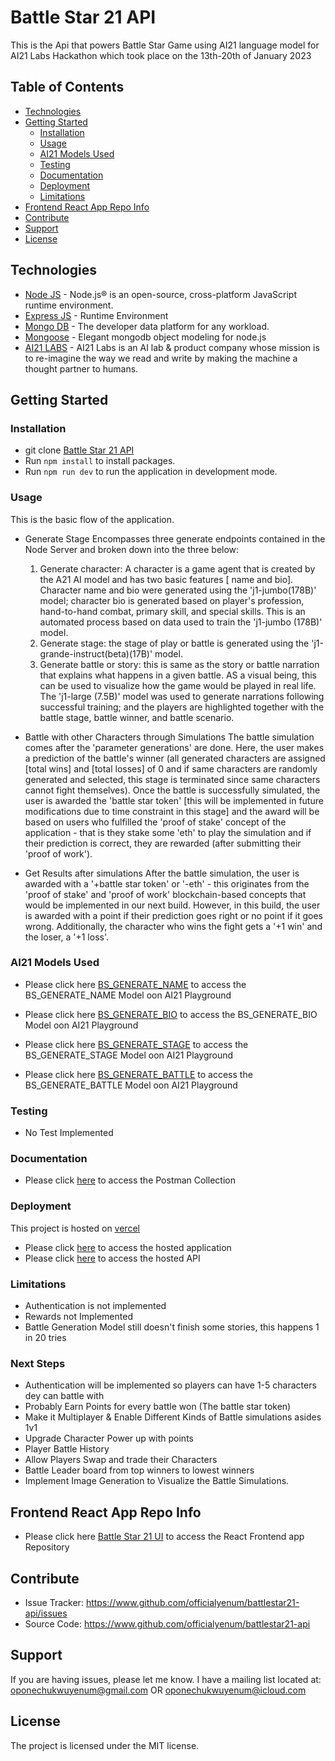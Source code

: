 
# Battle Star 21 API
This is the Api that powers Battle Star Game using AI21 language model for  AI21 Labs Hackathon which took place on the 13th-20th of January 2023


## Table of Contents

-   [Technologies](#technologies)
-   [Getting Started](#getting-started)
    -   [Installation](#installation)
    -   [Usage](#usage)
    -   [AI21 Models Used](#ai21-models-used)
    -   [Testing](#testing)
    -   [Documentation](#documentation)
    -   [Deployment](#deployment)
    -   [Limitations](#limitations)
-   [Frontend React App Repo Info](#frontend-react-app-repo-info)
-   [Contribute](#contribute)
-   [Support](#support)
-   [License](#license)

## Technologies

-   [Node JS](https://nodejs.org/) - Node.js® is an open-source, cross-platform JavaScript runtime environment.
-   [Express JS](https://expressjs.com/) - Runtime Environment
-   [Mongo DB](https://www.mongodb.com/) - The developer data platform for any workload.
-   [Mongoose](https://mongoosejs.com/) - Elegant mongodb object modeling for node.js
-   [AI21 LABS](https://studio.ai21.com/overview) - AI21 Labs is an AI lab & product company whose mission is to re-imagine the way we read and write by making the machine a thought partner to humans.

## Getting Started


### Installation

-   git clone [Battle Star 21 API](https://github.com/officialyenum/battlestar21-api.git)
-   Run `npm install` to install packages.
-   Run `npm run dev` to run the application in development mode.

### Usage

This is the basic flow of the application.
-   Generate Stage
Encompasses three generate endpoints contained in the Node Server and broken down into the three below:
    1. Generate character: A character is a game agent that is created by the A21 AI model and has two basic features [ name and bio]. Character name and       bio were generated using the 'j1-jumbo(178B)' model; character bio is generated based on player's profession, hand-to-hand combat, primary skill, and       special skills. This is an automated process based on data used to train the 'j1-jumbo (178B)' model. 
    2. Generate stage: the stage of play or battle is generated using the 'j1-grande-instruct(beta)(17B)' model.
    3. Generate battle or story: this is same as the story or battle narration that explains what happens in a given battle. AS a visual being, this       can be used to visualize how the game would be played in real life. The 'j1-large (7.5B)' model was used to generate narrations following successful        training; and the players are highlighted together with the battle stage, battle winner, and battle scenario.
          
-   Battle with other Characters through Simulations
    The battle simulation comes after the 'parameter generations' are done. Here, the user makes a prediction of the battle's winner (all generated characters are assigned [total wins] and [total losses] of 0 and if same characters are randomly generated and selected, this stage is terminated since same characters cannot fight themselves). 
    Once the battle is successfully simulated, the user is awarded the 'battle star token' [this will be implemented in future modifications due to time constraint in this stage] and the award will be based on users who fulfilled the 'proof of stake' concept of the application - that is they stake some 'eth' to play the simulation and if their prediction is correct, they are rewarded (after submitting their 'proof of work'). 
    
-   Get Results after simulations
    After the battle simulation, the user is awarded with a '+battle star token' or '-eth' - this originates from the 'proof of stake' and 'proof of work' blockchain-based concepts that would be implemented in our next build. However, in this build, the user is awarded with a point if their prediction goes right or no point if it goes wrong. Additionally, the character who wins the fight gets a '+1 win' and the loser, a '+1 loss'. 


### AI21 Models Used

- Please click here [BS_GENERATE_NAME](https://studio.ai21.com/playground/complete?promptShare=efc3ba0d-fee4-41e1-8d45-0a162fa2b665) to access the BS_GENERATE_NAME Model oon AI21 Playground

- Please click here [BS_GENERATE_BIO](https://studio.ai21.com/playground/complete?promptShare=ab7bf249-1845-4e11-a5f5-b3340fd4ac0f) to access the BS_GENERATE_BIO Model oon AI21 Playground

- Please click here [BS_GENERATE_STAGE](https://studio.ai21.com/playground/complete?promptShare=32bddf70-1217-402b-b600-c45196d575be) to access the BS_GENERATE_STAGE Model oon AI21 Playground

- Please click here [BS_GENERATE_BATTLE](https://studio.ai21.com/playground/complete?promptShare=db156f9b-0369-46a6-acbe-addd51cbd276) to access the BS_GENERATE_BATTLE Model oon AI21 Playground


### Testing
-   No Test Implemented


### Documentation
-   Please click [here](https://documenter.getpostman.com/view/8719009/2s8ZDVb48d) to access the Postman Collection

### Deployment

This project is hosted on [vercel](https://vercel.com/)

-   Please click [here](https://battlestar21.vercel.app/) to access the hosted application
-   Please click [here](https://battlestar21-api.vercel.app/) to access the hosted API

### Limitations
-   Authentication is not implemented
-   Rewards not Implemented
-   Battle Generation Model still doesn't finish some stories, this happens 1 in 20 tries

### Next Steps
-   Authentication will be implemented so players can have 1-5 characters dey can battle with
-   Probably Earn Points for every battle won (The battle star token)
-   Make it Multiplayer & Enable Different Kinds of Battle simulations asides 1v1 
-   Upgrade Character Power up with points 
-   Player Battle History
-   Allow Players Swap and trade their Characters 
-   Battle Leader board from top winners to lowest winners
-   Implement Image Generation to Visualize the Battle Simulations.

## Frontend React App Repo Info

- Please click here [Battle Star 21 UI](https://github.com/officialyenum/battlestar21.git) to access the React Frontend app Repository

## Contribute

- Issue Tracker: https://www.github.com/officialyenum/battlestar21-api/issues
- Source Code: https://www.github.com/officialyenum/battlestar21-api

## Support

If you are having issues, please let me know.
I have a mailing list located at: oponechukwuyenum@gmail.com OR oponechukwuyenum@icloud.com

## License

The project is licensed under the MIT license.
